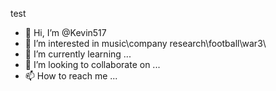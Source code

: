 test
- 👋 Hi, I’m @Kevin517
- 👀 I’m interested in music\company research\football\war3\
- 🌱 I’m currently learning ...
- 💞️ I’m looking to collaborate on ...
- 📫 How to reach me ...

<!---
Kevin517/Kevin517 is a ✨ special ✨ repository because its `README.md` (this file) appears on your GitHub profile.
You can click the Preview link to take a look at your changes.
--->
